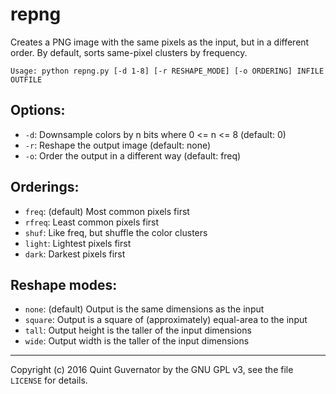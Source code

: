 # repng

Creates a PNG image with the same pixels as the input, but in a different order. By default, sorts same-pixel clusters by frequency.

    Usage: python repng.py [-d 1-8] [-r RESHAPE_MODE] [-o ORDERING] INFILE OUTFILE

## Options:

  - `-d`: Downsample colors by n bits where 0 <= n <= 8 (default: 0)
  - `-r`: Reshape the output image (default: none)
  - `-o`: Order the output in a different way (default: freq)

## Orderings:

  - `freq`: (default) Most common pixels first
  - `rfreq`: Least common pixels first
  - `shuf`: Like freq, but shuffle the color clusters
  - `light`: Lightest pixels first
  - `dark`: Darkest pixels first

## Reshape modes:

  - `none`: (default) Output is the same dimensions as the input
  - `square`: Output is a square of (approximately) equal-area to the input
  - `tall`: Output height is the taller of the input dimensions
  - `wide`: Output width is the taller of the input dimensions

---

Copyright (c) 2016 Quint Guvernator by the GNU GPL v3, see the file `LICENSE` for details.
